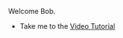 Welcome Bob.

- Take me to the [Video Tutorial](https://kodekloud.com/topic/bobs-first-team-meeting/)
